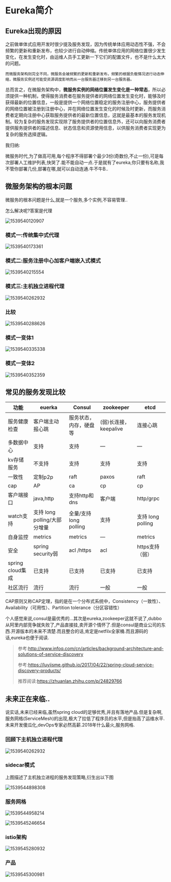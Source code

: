 # Eureka简介

## Eureka出现的原因

​     之前做单体式应用开发时很少提及服务发现，因为传统单体应用动态性不强，不会频繁的更新和重新发布，也较少进行自动伸缩。传统单体应用的网络位置很少发生变化，在发生变化时，由运维人员手工更新一下它们的配置文件，也不是什么太大的问题。

    而微服务架构则完全不同，微服务会被频繁的更新和重新发布，频繁的根据负载情况进行动态伸缩，微服务实例还可能受资源调度影响而从一台服务器迁移到另一台服务器。

​    总而言之，在微服务架构中，**微服务实例的网络位置发生变化是一种常态**，所以必须提供一种机制，使得服务消费者在服务提供者的网络位置发生变化时，能够及时获得最新的位置信息，一般是提供一个网络位置稳定的服务注册中心，服务提供者的网络位置被注册到注册中心，并在网络位置发生变化的时候及时更新，而服务消费者定期向注册中心获取服务提供者的最新位置信息，这就是最基本的服务发现机制。较为复杂的服务发现实现除了服务提供者的位置信息外，还可以向服务消费者提供服务提供者的描述信息、状态信息和资源使用信息，以供服务消费者实现更为复杂的服务选择逻辑。



我归纳:

微服务时代,为了做高可用,每个程序不得部署个最少3份(奇数份,不止一份),可是每次部署人工维护列表,快哭了.能不能自动一点.于是就有了eureka,你只要有名称,我不管你部署几份,部署在哪,就可以自动连通.牛不牛B..



## 微服务架构的根本问题

微服务的根本问题是什么,就是一个服务,多个实例,不容易管理..

怎么解决呢?答案是代理



![1539540120907](0100_Eureka.assets/1539540120907.png)



### 模式一:传统集中式代理

![1539540173361](0100_Eureka.assets/1539540173361.png)

### 模式二:服务注册中心加客户端嵌入式模式

![1539540215554](0100_Eureka.assets/1539540215554.png)

### 模式三:主机独立进程代理

![1539540262932](0100_Eureka.assets/1539540262932.png)

### 比较

![1539540288626](0100_Eureka.assets/1539540288626.png)

### 模式一变体1

![1539540335338](0100_Eureka.assets/1539540335338.png)



### 模式一变体2

![1539540352359](0100_Eureka.assets/1539540352359.png)









## 常见的服务发现比较

| 功能               | euerka                         | Consul                  | zookeeper             | etcd                |
| ------------------ | ------------------------------ | ----------------------- | --------------------- | ------------------- |
| 服务健康检查       | 客户端主动报心跳               | 服务状态，内存，硬盘等  | (弱)长连接，keepalive | 连接心跳            |
| 多数据中心         | 支持                           | 支持                    | —                     | —                   |
| kv存储服务         | 不支持                         | 支持                    | 支持                  | 支持                |
| 一致性             | 定制p2p                        | raft                    | paxos                 | raft                |
| cap                | AP                             | ca                      | cp                    | cp                  |
| 客户端接口         | java,http                      | 支持http和dns           | 客户端                | http/grpc           |
| watch支持          | 支持   long polling/大部分增量 | 全量/支持long   polling | 支持                  | 支持   long polling |
| 自身监控           | metrics                        | metrics                 | —                     | metrics             |
| 安全               | spring   security弱            | acl   /https            | acl                   | https支持（弱）     |
| spring   cloud集成 | 已支持                         | 已支持                  | 已支持                | 已支持              |
| 社区流行           | 流行                           | 流行                    | 一般                  | 一般                |



CAP原则又称CAP定理，指的是在一个分布式系统中，Consistency（一致性）、 Availability（可用性）、Partition tolerance（分区容错性）

个人感觉来说,consul是最优秀的...其次是eureka,zookeeper这就不说了,dubbo从阿里内部竞争就失败了,产品直接挂,卖开源个情怀了.但是consul是商业公司的东西.开源版本的未来不清楚.而且整合的话,肯定是netfilx全家桶.而且源码的话,eureka也便于阅读.



> 参考:http://www.infoq.com/cn/articles/background-architecture-and-solutions-of-service-discovery
>
> 参考:https://luyiisme.github.io/2017/04/22/spring-cloud-service-discovery-products/
>
> 推荐阅读:https://zhuanlan.zhihu.com/p/24829766



## 未来正在来临..

说实话,未来已经来临,虽然spring cloud的足够优秀,并且有落地产品.但是复杂啊,服务网格(ServiceMesh)的出现,极大了拉低了程序员的水平,但是抬高了运维水平.未来开发傻瓜化,devOps专家必然高薪.2018年什么最火,服务网格.



### 回顾下主机独立进程代理

![1539540262932](0100_Eureka.assets/1539540262932.png)



### sidecar模式

上图描述了主机独立进程的服务发现策略,衍生出以下图

![1539544898308](0102_Eureka单机模式.assets/1539544898308.png)

### 服务网格

![1539544958214](0102_Eureka单机模式.assets/1539544958214.png)

![1539545246654](0102_Eureka单机模式.assets/1539545246654.png)



### istio架构

![1539545280932](0102_Eureka单机模式.assets/1539545280932.png)

### 产品

![1539545300981](0102_Eureka单机模式.assets/1539545300981.png)

